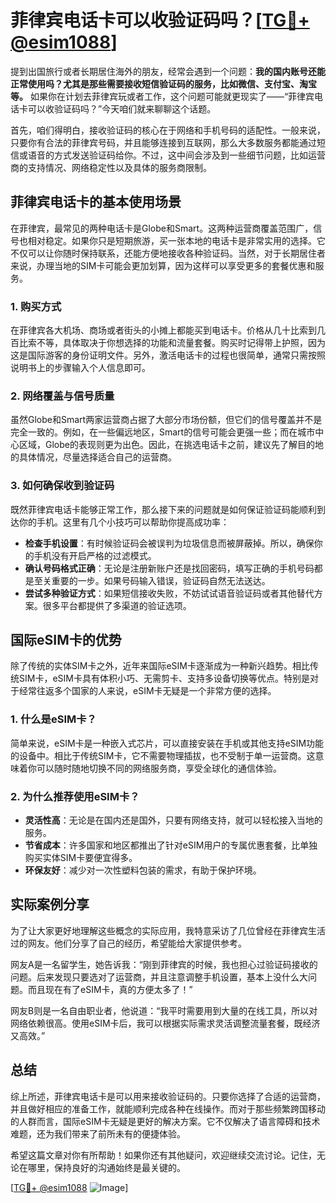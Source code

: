 # 菲律宾电话卡可以收验证码吗？[[TG💪+ @esim1088](https://t.me/s/esim1088)]

提到出国旅行或者长期居住海外的朋友，经常会遇到一个问题：**我的国内账号还能正常使用吗？尤其是那些需要接收短信验证码的服务，比如微信、支付宝、淘宝等。** 如果你在计划去菲律宾玩或者工作，这个问题可能就更现实了——“菲律宾电话卡可以收验证码吗？”今天咱们就来聊聊这个话题。

首先，咱们得明白，接收验证码的核心在于网络和手机号码的适配性。一般来说，只要你有合法的菲律宾号码，并且能够连接到互联网，那么大多数服务都能通过短信或语音的方式发送验证码给你。不过，这中间会涉及到一些细节问题，比如运营商的支持情况、网络稳定性以及具体的服务商限制。

## 菲律宾电话卡的基本使用场景

在菲律宾，最常见的两种电话卡是Globe和Smart。这两种运营商覆盖范围广，信号也相对稳定。如果你只是短期旅游，买一张本地的电话卡是非常实用的选择。它不仅可以让你随时保持联系，还能方便地接收各种验证码。当然，对于长期居住者来说，办理当地的SIM卡可能会更加划算，因为这样可以享受更多的套餐优惠和服务。

### 1. **购买方式**

在菲律宾各大机场、商场或者街头的小摊上都能买到电话卡。价格从几十比索到几百比索不等，具体取决于你想选择的功能和流量套餐。购买时记得带上护照，因为这是国际游客的身份证明文件。另外，激活电话卡的过程也很简单，通常只需按照说明书上的步骤输入个人信息即可。

### 2. **网络覆盖与信号质量**

虽然Globe和Smart两家运营商占据了大部分市场份额，但它们的信号覆盖并不是完全一致的。例如，在一些偏远地区，Smart的信号可能会更强一些；而在城市中心区域，Globe的表现则更为出色。因此，在挑选电话卡之前，建议先了解目的地的具体情况，尽量选择适合自己的运营商。

### 3. **如何确保收到验证码**

既然菲律宾电话卡能够正常工作，那么接下来的问题就是如何保证验证码能顺利到达你的手机。这里有几个小技巧可以帮助你提高成功率：

- **检查手机设置**：有时候验证码会被误判为垃圾信息而被屏蔽掉。所以，确保你的手机没有开启严格的过滤模式。
- **确认号码格式正确**：无论是注册新账户还是找回密码，填写正确的手机号码都是至关重要的一步。如果号码输入错误，验证码自然无法送达。
- **尝试多种验证方式**：如果短信接收失败，不妨试试语音验证码或者其他替代方案。很多平台都提供了多渠道的验证选项。

## 国际eSIM卡的优势

除了传统的实体SIM卡之外，近年来国际eSIM卡逐渐成为一种新兴趋势。相比传统SIM卡，eSIM卡具有体积小巧、无需剪卡、支持多设备切换等优点。特别是对于经常往返多个国家的人来说，eSIM卡无疑是一个非常方便的选择。

### 1. **什么是eSIM卡？**

简单来说，eSIM卡是一种嵌入式芯片，可以直接安装在手机或其他支持eSIM功能的设备中。相比于传统SIM卡，它不需要物理插拔，也不受制于单一运营商。这意味着你可以随时随地切换不同的网络服务商，享受全球化的通信体验。

### 2. **为什么推荐使用eSIM卡？**

- **灵活性高**：无论是在国内还是国外，只要有网络支持，就可以轻松接入当地的服务。
- **节省成本**：许多国家和地区都推出了针对eSIM用户的专属优惠套餐，比单独购买实体SIM卡要便宜得多。
- **环保友好**：减少对一次性塑料包装的需求，有助于保护环境。

## 实际案例分享

为了让大家更好地理解这些概念的实际应用，我特意采访了几位曾经在菲律宾生活过的网友。他们分享了自己的经历，希望能给大家提供参考。

网友A是一名留学生，她告诉我：“刚到菲律宾的时候，我也担心过验证码接收的问题。后来发现只要选对了运营商，并且注意调整手机设置，基本上没什么大问题。而且现在有了eSIM卡，真的方便太多了！”

网友B则是一名自由职业者，他说道：“我平时需要用到大量的在线工具，所以对网络依赖很高。使用eSIM卡后，我可以根据实际需求灵活调整流量套餐，既经济又高效。”

## 总结

综上所述，菲律宾电话卡是可以用来接收验证码的。只要你选择了合适的运营商，并且做好相应的准备工作，就能顺利完成各种在线操作。而对于那些频繁跨国移动的人群而言，国际eSIM卡无疑是更好的解决方案。它不仅解决了语言障碍和技术难题，还为我们带来了前所未有的便捷体验。

希望这篇文章对你有所帮助！如果你还有其他疑问，欢迎继续交流讨论。记住，无论在哪里，保持良好的沟通始终是最关键的。

[[TG💪+ @esim1088](https://t.me/s/esim1088) ![Image](https://i.postimg.cc/4NQfJmqS/Snipaste-2025-05-13-00-14-12.png)]